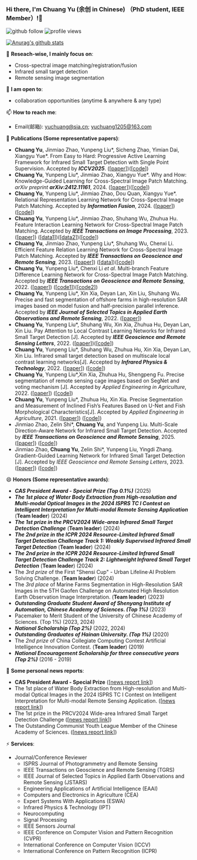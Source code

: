 ### Hi there, I'm Chuang Yu (余创 in Chinese) （PhD student, IEEE Member）!👋

<p align="left"> 
  <img src="https://img.shields.io/github/followers/YuChuang1205?label=Followers" alt="github follow" />
  <img src="https://komarev.com/ghpvc/?username=Yuchuang1205" alt="profile views" /> 
</p>

[![Anurag's github stats](https://github-readme-stats.vercel.app/api?username=YuChuang1205\&rank_icon=github)](https://github.com/anuraghazra/github-readme-stats)


🔭 **Reseach-wise, I mainly focus on**:

- Cross-spectral image matching/registration/fusion  
- Infrared small target detection
- Remote sensing image segmentation

👯 **I am open to**:

- collaboration opportunities (anytime & anywhere & any type)


📫 **How to reach me**:

- Email(邮箱): yuchuang@sia.cn; yuchuang1205@163.com


🌱 **Publications (Some representative papers)**:  
+ **Chuang Yu**, Jinmiao Zhao, Yunpeng Liu*, Sicheng Zhao, Yimian Dai, Xiangyu Yue*. From Easy to Hard: Progressive Active Learning Framework for Infrared Small Target Detection with Single Point Supervision. Accepted by ***ICCV2025***. ([[paper](https://arxiv.org/abs/2412.11154)])([[code](https://github.com/YuChuang1205/PAL)])
+ **Chuang Yu**, Yunpeng Liu*, Jinmiao Zhao, Xiangyu Yue*. Why and How: Knowledge-Guided Learning for Cross-Spectral Image Patch Matching. _arXiv preprint **arXiv:2412.11161**_, 2024. ([[paper](https://arxiv.org/abs/2412.11161)])([[code](https://github.com/YuChuang1205/KGL-Net)])
+ **Chuang Yu**, Yunpeng Liu*, Jinmiao Zhao, Dou Quan, Xiangyu Yue*. Relational Representation Learning Network for Cross-Spectral Image Patch Matching. Accepted by ***Information Fusion***, 2024. ([[paper](https://arxiv.org/abs/2403.11751)])([[code](https://github.com/YuChuang1205/RRL-Net)])
+ **Chuang Yu**, Yunpeng Liu*, Jinmiao Zhao, Shuhang Wu, Zhuhua Hu. Feature Interaction Learning Network for Cross-Spectral Image Patch Matching. Accepted by ***IEEE Transactions on Image Processing***, 2023. ([[paper](https://ieeexplore.ieee.org/document/10251126)]) ([[data1](https://github.com/YuChuang1205/VIS-LWIR-patch-dataset)])([[data2](https://github.com/YuChuang1205/SEN1-2-patch-dataset)])([[code](https://github.com/YuChuang1205/RRL-Net)])
+ **Chuang Yu**, Jinmiao Zhao, Yunpeng Liu*, Shuhang Wu, Chenxi Li. Efficient Feature Relation Learning Network for Cross-Spectral Image Patch Matching. Accepted by ***IEEE Transactions on Geoscience and Remote Sensing***, 2023. ([[paper](https://ieeexplore.ieee.org/document/10164118)]) ([[data](https://github.com/YuChuang1205/OS-patch-dataset)])([[code](https://github.com/YuChuang1205/RRL-Net)]) 
+ **Chuang Yu**, Yunpeng Liu*, Chenxi Li *et al*. Multi-branch Feature Difference Learning Network for Cross-Spectral Image Patch Matching. Accepted by ***IEEE Transactions on Geoscience and Remote Sensing***, 2022. ([[paper](https://ieeexplore.ieee.org/document/9777946)]) ([[code1](https://github.com/YuChuang1205/MFD-Net)])([[code2](https://github.com/YuChuang1205/RRL-Net)])   
+ **Chuang Yu**, Yunpeng Liu*, Xin Xia, Deyan Lan, Xin Liu, Shuhang Wu. Precise and fast segmentation of offshore farms in high-resolution SAR images based on model fusion and half-precision parallel inference. Accepted by ***IEEE Journal of Selected Topics in Applied Earth Observations and Remote Sensing***, 2022. ([[paper](https://ieeexplore.ieee.org/document/9793701)])  
+ **Chuang Yu**, Yunpeng Liu*, Shuhang Wu, Xin Xia, Zhuhua Hu, Deyan Lan, Xin Liu. Pay Attention to Local Contrast Learning Networks for Infrared Small Target Detection [J]. Accepted by ***IEEE Geoscience and Remote Sensing Letters***, 2022. ([[paper](https://ieeexplore.ieee.org/document/9785618)])([[code](https://github.com/YuChuang1205/ALCL-Net)]) 
+ **Chuang Yu**, Yunpeng Liu*, Shuhang Wu, Zhuhua Hu, Xin Xia, Deyan Lan, Xin Liu. Infrared small target detection based on multiscale local contrast learning networks[J]. Accepted by ***Infrared Physics & Technology***, 2022. ([[paper](https://doi.org/10.1016/j.infrared.2022.104107)]) ([[code](https://github.com/YuChuang1205/MLCL-Net)])
+ **Chuang Yu**, Yunpeng Liu*,Xin Xia, Zhuhua Hu, Shengpeng Fu. Precise segmentation of remote sensing cage images based on SegNet and voting mechanism [J]. Accepted by *Applied Engineering in Agriculture*, 2022. ([[paper](https://www.webofscience.com/wos/alldb/full-record/WOS:000811687400011)]) ([[code](https://github.com/YuChuang1205/Remote-sensing-cage-segmentation-SegNet-Vote)])
+ **Chuang Yu**, Yunpeng Liu*, Zhuhua Hu, Xin Xia. Precise Segmentation and Measurement of Inclined Fish’s Features Based on U-Net and Fish Morphological Characteristics[J]. Accepted by *Applied Engineering in Agriculture*, 2021. ([[paper](https://elibrary.asabe.org/abstract.asp?aid=53054)]) ([[code](https://github.com/YuChuang1205/Inclined-fish-characteristic-measurement-U-Net-Roctation-correction)])
+ Jinmiao Zhao, Zelin Shi*, **Chuang Yu**, and Yunpeng Liu. Multi-Scale Direction-Aware Network for Infrared Small Target Detection. Accepted by ***IEEE Transactions on Geoscience and Remote Sensing***, 2025. ([[paper](https://arxiv.org/abs/2406.02037)]) ([[code](https://github.com/YuChuang1205/MSDA-Net)])
+ Jinmiao Zhao, **Chuang Yu**, Zelin Shi*, Yunpeng Liu, Yingdi Zhang. Gradient-Guided Learning Network for Infrared Small Target Detection [J]. Accepted by *IEEE Geoscience and Remote Sensing Letters*, 2023.  ([[paper](https://ieeexplore.ieee.org/document/10230271)]) ([[code](https://github.com/YuChuang1205/MSDA-Net)])    


😄 **Honors (Some representative awards)**:
+ **_CAS President Award - Special Prize (Top 0.1%)_**   (2025)
+ **_The 1st place of Water Body Extraction from High-resolution and Multi-modal Optical Images in the 2024 ISPRS TC I Contest on Intelligent Interpretation for Multi-modal Remote Sensing Application_**      (**Team leader**) (2024)
+ **_The 1st prize in the PRCV2024 Wide-area Infrared Small Target Detection Challenge_** (**Team leader**) (2024)
+ **_The 2nd prize in the ICPR 2024 Resource-Limited Infrared Small Target Detection Challenge Track 1: Weakly Supervised Infrared Small Target Detection_** (**Team leader**) (2024)
+ **_The 2nd prize in the ICPR 2024 Resource-Limited Infrared Small Target Detection Challenge Track 2: Lightweight Infrared Small Target Detection_** (**Team leader**) (2024)
+ The *3rd prize* of the First "Shensi Cup" - Urban Lifeline·AI Problem Solving Challenge. (**Team leader**)     (2024)
+ The *3rd place* of Marine Farms Segmentation in High-Resolution SAR Images in the 5TH Gaofen Challenge on Automated High Resolution Earth Observation Image Interpretation. (**Team leader**)     (2023)
+ **_Outstanding Graduate Student Award of Shenyang Institute of Automation, Chinese Academy of Sciences. (Top 1%)_**  (2023)
+ Pacemaker to Merit Student of the University of Chinese Academy of Sciences. (Top 1%)  (2023, 2024)
+ **_National Scholarship (Top 2%)_**  (2022, 2024)
+ **_Outstanding Graduates of  Hainan University. (Top 1%)_**   (2020)
+ The *2nd prize* of China Collegiate Computing Contest Artificial Intelligence Innovation Contest. (**Team leader**)   (2019)
+ **_National Encouragement Scholarship for three consecutive years (Top 2%)_**   (2016 - 2019)

🚀 **Some personal news reports**:
+ **CAS President Award - Special Prize** ([[news report link](http://www.sia.cas.cn/xwzx/zhxw/202506/t20250624_7874445.html)])  
+ The 1st place of Water Body Extraction from High-resolution and Multi-modal Optical Images in the 2024 ISPRS TC I Contest on Intelligent Interpretation for Multi-modal Remote Sensing Application. ([[news report link](http://www.sia.cas.cn/xwzx/kydt/202405/t20240527_7173244.html)])
+ The 1st prize in the PRCV2024 Wide-area Infrared Small Target Detection Challenge ([[news report link](http://www.sia.cas.cn/xwzx/kydt/202411/t20241113_7438837.html)])  
+ The Outstanding Communist Youth League Member of the Chinese Academy of Sciences. ([[news report link](http://www.sia.cas.cn/dj/gzdt/202405/t20240509_7156313.html)])

⚡ **Services**:

+ Journal/Conference Reviewer
  - ISPRS Journal of Photogrammetry and Remote Sensing
  - IEEE Transactions on Geoscience and Remote Sensing (TGRS)  
  - IEEE Journal of Selected Topics in Applied Earth Observations and Remote Sensing (JSTARS)
  - Engineering Applications of Artificial Intelligence (EAAI)
  - Computers and Electronics in Agriculture (CEA)
  - Expert Systems With Applications (ESWA)
  - Infrared Physics & Technology (IPT)
  - Neurocomputing
  - Signal Processing
  - IEEE Sensors Journal
  - IEEE Conference on Computer Vision and Pattern Recognition (CVPR)
  - International Conference on Computer Vision (ICCV)  
  - International Conference on Pattern Recognition (ICPR)
    
    





<!--
I am PhD student at Shenyang Institute of Automation Chinese Academy of Sciences. 
<p align="left"> <img src="https://github-readme-stats.vercel.app/api?username=YuChuang1205&show_icons=true&include_all_commits=true&count_private=true" alt="chongruo" /> </p>
- 🔭 I’m currently working on ...
- 🌱 I’m currently learning ...
- 👯 I’m looking to collaborate on ...
- 🤔 I’m looking for help with ...
- 💬 Ask me about ...
- 📫 How to reach me: ...
- 😄 Pronouns: ...
- ⚡ Fun fact: ...
- 😝😋😄😏💖🦐😳📋💼🖨️🧰🔨🌐✨📜🪒🐍💎🦾🦾🐿️🤖☁️💾🎮🖥️🍼🚶😥😟😱😤😀😄😂😭😄🐢🚀🚡 ✈️ 🚑😊 😁🏋️‍♀️😄😜💯👉🙌🔫💰🚓💥🏥💉💀🐙 ⚡ 🐱🍢🍝🍪🍲🍨🍦🍣🍛🍮🍡🍕🍜🍤🍟🍫🍔🤩🥰😁
- WeChat (微信号)： (Anoymous requests are not welcome)
- The 5th place of Change Detection in High-resolution and Multi-temporal Optical Images in the 2024 ISPRS TC I Contest on Intelligent Interpretation for Multi-modal Remote Sensing Application      (**Team leader**) (2024)  
- The 7th place of Forgery Detection in Multi-scenario Remote Sensing Images of Typical Objects in the 2024 ISPRS TC I Contest on Intelligent Interpretation for Multi-modal Remote Sensing Application      (**Team leader**) (2024)
- The 6th place of Multi-Object Tracking in Optical Satellite Videos in the 5TH Gaofen Challenge on Automated High Resolution Earth Observation Image Interpretation. (**Team leader**)   (2023)
-  **Chuang Yu**, Yunpeng Liu*, Jinmiao Zhao, Dou Quan, Zelin Shi. Relational Representation Learning Network for Cross-Spectral Image Patch Matching. arXiv: 2403.11751. (2024) ([[paper](https://arxiv.org/abs/2403.11751)])   
- Juntao Liu, **Chuang Yu**, Zhuhua Hu*, Yaochi Zhao, Yong Bai, Mingshan Xie, Jian Luo. Accurate Prediction Scheme of Water Quality in Smart Mariculture With Deep Bi-S-SRU Learning Network[J]. Accepted by *IEEE ACCESS*. (2020, SCI)([[paper](https://www.researchgate.net/publication/339011910_Accurate_Prediction_Scheme_of_Water_Quality_in_Smart_Mariculture_with_Deep_Bi-S-SRU_Learning_Network)])
- postdoctoral position, research internships, or visiting scholar

🚀 **Some personal news reports**:
-->



